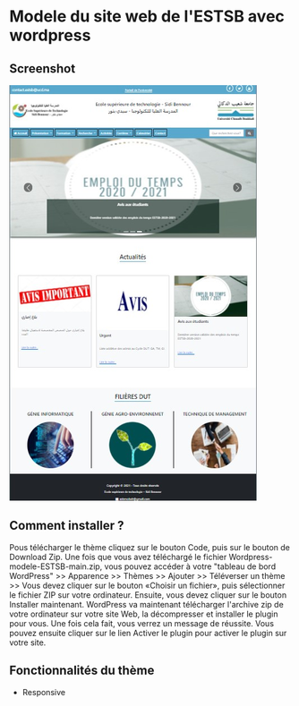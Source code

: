 # Modele du site web de l'ESTSB avec wordpress


## Screenshot
![](./ScreenShot.jpg)


## Comment installer ?
Pous télécharger le thème cliquez sur le bouton Code, puis sur le bouton de Download Zip.
Une fois que vous avez téléchargé le fichier Wordpress-modele-ESTSB-main.zip, vous pouvez accéder à votre "tableau de bord WordPress" >> Apparence >> Thèmes >> Ajouter >> Téléverser un thème >> Vous devez cliquer sur le bouton «Choisir un fichier», puis sélectionner le fichier ZIP sur votre ordinateur.
Ensuite, vous devez cliquer sur le bouton Installer maintenant. WordPress va maintenant télécharger l'archive zip de votre ordinateur sur votre site Web, la décompresser et installer le plugin pour vous.
Une fois cela fait, vous verrez un message de réussite. Vous pouvez ensuite cliquer sur le lien Activer le plugin pour activer le plugin sur votre site.

## Fonctionnalités du thème
+ Responsive
